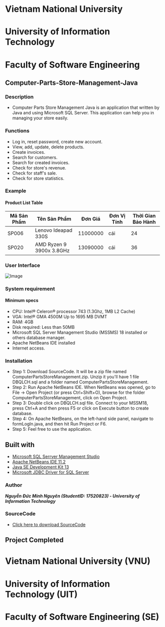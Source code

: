 # Vietnam National University
# University of Information Technology
# Faculty of Software Engineering

## Computer-Parts-Store-Management-Java

### Description
- Computer Parts Store Management Java is an application that written by Java and using Microsoft SQL Server. This application can help you in managing your store easily.

### Functions
- Log in, reset password, create new account.
- View, add, update, delete products.
- Create invoices.
- Search for customers.
- Search for created invoices.
- Check for store's revenue.
- Check for staff's sale.
- Check for store statistics.

### Example
#### Product List Table

| Mã Sản Phẩm | Tên Sản Phẩm | Đơn Giá | Đơn Vị Tính | Thời Gian Bảo Hành |
| - | - | - | - | - |
| SP006 | Lenovo Ideapad 330S | 11000000 | cái | 24 |
| SP020 | AMD Ryzen 9 3900x 3.8GHz | 13090000 | cái | 36 |

### User Interface
![Image](https://i.imgur.com/bDLkvYD.png)

### System requirement
#### Minimum specs
- CPU: Intel® Celeron® processor 743 (1.3Ghz, 1MB L2 Cache)
- VGA: Intel® GMA 4500M Up to 1695 MB DVMT
- RAM: 4GB
- Disk required: Less than 50MB
- Microsoft SQL Server Management Studio (MSSMS) 18 installed or others database manager.
- Apache NetBeans IDE installed
- Internet access.

### Installation
- Step 1: Download SourceCode. It will be a zip file named ComputerPartsStoreManagement.zip. Unzip it you'll have 1 file DBQLCH.sql and a folder named ComputerPartsStoreManagement.
- Step 2: Run Apache NetBeans IDE. When NetBeans was opened, go to File -> Open Project (or press Ctrl+Shift+O), browse for the folder ComputerPartsStoreManagement, click on Open Project.
- Step 3: Double click on DBQLCH.sql file. Connect to your MSSM18, press Ctrl+A and then press F5 or click on Execute button to create database.
- Step 4: On Apache NetBeans, on the left-hand side panel, navigate to formLogIn.java, and then hit Run Project or F6.
- Step 5: Feel free to use the application.

## Built with
- [Microsoft SQL Serrver Management Studio](https://www.microsoft.com/en-us/sql-server/sql-server-downloads)
- [Apache NetBeans IDE 11.2](https://netbeans.apache.org/download/nb112/nb112.html)
- [Java SE Development Kit 13](https://www.oracle.com/technetwork/java/javase/downloads/jdk13-downloads-5672538.html)
- [Microsoft JDBC Driver for SQL Server](https://www.microsoft.com/en-us/download/details.aspx?id=58505)

### Author
***Nguyễn Đức Minh Nguyên (StudentID: 17520823) - University of Information Technology***

### SourceCode
- [Click here to download SourceCode](https://drive.google.com/file/d/1XDxdc4P-BBLEiMBixpI4Y5bvEh00w7vd/view?usp=sharing)

## Project Completed

# Vietnam National University (VNU)
# University of Information Technology (UIT)
# Faculty of Software Engineering (SE)
